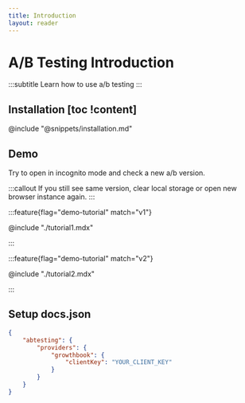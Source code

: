 ```yaml
---
title: Introduction
layout: reader
---
```


# A/B Testing Introduction

:::subtitle
Learn how to use a/b testing
:::

## Installation [toc !content]
@include "@snippets/installation.md"

## Demo
Try to open in incognito mode and check a new a/b version.

:::callout
If you still see same version, clear local storage or open new browser instance again.
:::

:::feature{flag="demo-tutorial" match="v1"}
<div class="demo-tutorial-container">

@include "./tutorial1.mdx"

</div>
:::

:::feature{flag="demo-tutorial" match="v2"}
<div class="demo-tutorial-container">

@include "./tutorial2.mdx"

</div>
:::

<!-- <Feature flag="demo-tutorial" match="v1">
<div class="demo-tutorial-container">

@include "./tutorial1.mdx"

</div>
</Feature>

<Feature flag="demo-tutorial" match="v2">
<div class="demo-tutorial-container">

@include "./tutorial2.mdx"

</div>
</Feature> -->

## Setup docs.json
```json docs.json [descHead="Tip" desc="Check out how to setup different [A/B testing providers](https://xyd.dev/docs/guides/integrations/abtesting/abtesting-integrations)."]
{
    "abtesting": {
        "providers": {
            "growthbook": {
                "clientKey": "YOUR_CLIENT_KEY"
            }
        }
    }
}
```